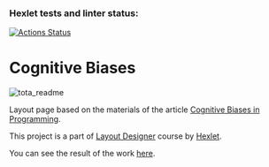 ### Hexlet tests and linter status:

[![Actions Status](https://github.com/Auqpiro/layout-designer-project-58/actions/workflows/hexlet-check.yml/badge.svg)](https://github.com/Auqpiro/layout-designer-project-58/actions)

# Cognitive Biases

![tota_readme](https://user-images.githubusercontent.com/101742125/194591613-f01227d6-6543-4665-8431-bca1f1cc7abb.png)

Layout page based on the materials of the article [Cognitive Biases in Programming](https://medium.com/hackernoon/cognitive-biases-in-programming-5e937707c27b).

This project is a part of [Layout Designer](https://ru.hexlet.io/professions/layout-designer) course by [Hexlet](https://ru.hexlet.io/).

You can see the result of the work [here](https://layout-project-auqpiro.surge.sh/).
